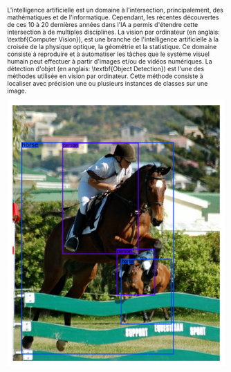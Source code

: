 L'intelligence artificielle est un domaine à l'intersection, principalement, des mathématiques et de l'informatique. Cependant, les récentes découvertes de ces 10 à 20 dernières années dans l'IA a permis d'étendre cette intersection à de multiples disciplines. La vision par ordinateur (en anglais: \textbf{Computer Vision}), est une branche de l'intelligence artificielle à la croisée de la physique optique, la géométrie et la statistique. Ce domaine consiste à reproduire et à automatiser les tâches que le système visuel humain peut effectuer à partir d'images et/ou de vidéos numériques. La détection d'objet (en anglais: \textbf{Object Detection}) est l'une des méthodes utilisée en vision par ordinateur. Cette méthode consiste à localiser avec précision une ou plusieurs instances de classes sur une image.

<div style="text-align: center;">
    <img src="./Images/Object Detection Illustation.png" alt="Local Image" width="640">
</div>
